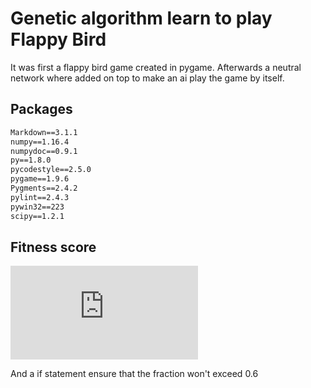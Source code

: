 # Genetic algorithm learn to play Flappy Bird
It was first a flappy bird game created in pygame. Afterwards a neutral network where added on top to make an ai play the game by itself.

## Packages
```txt
Markdown==3.1.1
numpy==1.16.4
numpydoc==0.9.1
py==1.8.0
pycodestyle==2.5.0
pygame==1.9.6
Pygments==2.4.2
pylint==2.4.3
pywin32==223
scipy==1.2.1

```

## Fitness score
![equation](https://latex.codecogs.com/gif.latex?%5Cfrac%7B1%7D%7B100*%7CnextPipe_%7Bcenter%7D%20-%20bird_%7By_%7Bpos%7D%7D%7C%7D%20&plus;%20score)

And a if statement ensure that the fraction won't exceed 0.6